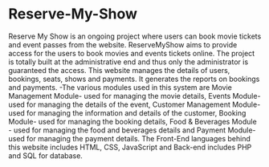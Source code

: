 # Reserve-My-Show
Reserve My Show is an ongoing project where users can book movie tickets and event passes from the website.
ReserveMyShow aims to provide access for the users to book movies and events tickets online. The project is totally built at the administrative end and thus only the administrator is guaranteed the access. This website manages the details of users, bookings, seats, shows and payments. It generates the reports on bookings and payments.
-The various modules used in this system are Movie Management Module- used for managing the movie details, Events Module- used for managing the details of the event, Customer Management Module- used for managing the information and details of the customer, Booking Module- used for managing the booking details, Food & Beverages Module - used for managing the food and beverages details and Payment Module- used for managing the payment details. The Front-End languages behind this website includes HTML, CSS, JavaScript and Back-end includes PHP and SQL for database.
